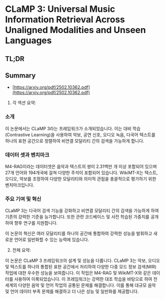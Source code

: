 # CLaMP 3: Universal Music Information Retrieval Across Unaligned Modalities and Unseen Languages
## TL;DR
## Summary
- [https://arxiv.org/pdf/2502.10362.pdf](https://arxiv.org/pdf/2502.10362.pdf)

1. 각 섹션 요약:

### 소개
이 논문에서는 CLaMP 3라는 프레임워크가 소개되었습니다. 이는 대비 학습(Contrastive Learning)을 사용하여 악보, 공연 신호, 오디오 녹음, 다국어 텍스트를 하나의 표현 공간으로 정렬하여 비연결 모달리티 간의 검색을 가능하게 합니다.

### 데이터 셋과 벤치마크
M4-RAG이라는 데이터셋은 음악과 텍스트의 쌍이 2.31백만 개 이상 포함되어 있으며 27개 언어와 194개국에 걸쳐 다양한 주석이 포함되어 있습니다. WikiMT-X는 텍스트, 오디오, 악보를 조정하여 다양한 모달리티와 의미적 관점을 총괄적으로 평가하기 위한 벤치마크입니다.

### 주요 기여 및 혁신
CLaMP 3는 다국어 검색 기능을 강화하고 비연결 모달리티 간의 검색을 가능하게 하여 기존의 강력한 기준을 능가합니다. 또한 관련 코드베이스 및 사전 학습된 가중치를 공개하여 향후 연구를 지원합니다.

이 논문의 혁신은 여러 모달리티를 하나의 공간에 통합하여 강력한 성능을 발휘하고 새로운 언어로 일반화할 수 있는 능력에 있습니다.

2. 전체 요약:

이 논문은 CLaMP 3 프레임워크의 설계 및 성능을 다룹니다. CLaMP 3는 악보, 오디오 및 텍스트를 하나의 통합된 표현 공간에서 처리하여 다양한 다중 모드 정보 검색(MIR) 작업에 대한 우수한 성능을 보여줍니다. 이 작업은 M4-RAG 및 WikiMT-X와 같은 데이터를 사용하여 이룩되었습니다. 이 프레임워크는 강력한 대조 학습을 바탕으로 하여 전세계의 다양한 음악 및 언어 작업의 공통된 문제를 해결합니다. 이를 통해 대규모 음악 및 언어 데이터 부족 문제를 해결하고 더 나은 성능 및 일반화를 제공합니다.